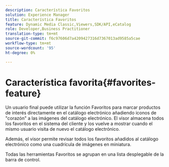 ```yaml
---
description: Característica Favoritos
solution: Experience Manager
title: Característica Favoritos
feature: Dynamic Media Classic,Viewers,SDK/API,eCatalog
role: Developer,Business Practitioner
translation-type: tm+mt
source-git-commit: f6c97606d7a4209427316d7367013ad9585a5cae
workflow-type: tm+mt
source-wordcount: '95'
ht-degree: 0%

---
```



# Característica favorita{#favorites-feature}

Un usuario final puede utilizar la función Favoritos para marcar productos de interés directamente en el catálogo electrónico añadiendo iconos de &quot;corazón&quot; a las imágenes del catálogo electrónico. El visor almacena todos los favoritos en el sistema del cliente y los vuelve a mostrar cuando el mismo usuario visita de nuevo el catálogo electrónico.

Además, el visor permite revisar todos los favoritos añadidos al catálogo electrónico como una cuadrícula de imágenes en miniatura.

Todas las herramientas Favoritos se agrupan en una lista desplegable de la barra de control.

